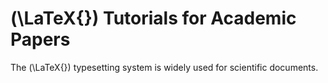 # \(\LaTeX{}\) Tutorials for Academic Papers
The \(\LaTeX{}\) typesetting system is widely used for scientific documents.
